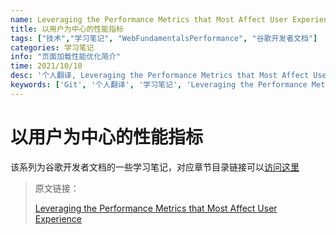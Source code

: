 ```yaml
---
name: Leveraging the Performance Metrics that Most Affect User Experience
title: 以用户为中心的性能指标
tags: ["技术","学习笔记", "WebFundamentalsPerformance", "谷歌开发者文档"]
categories: 学习笔记
info: "页面加载性能优化简介"
time: 2021/10/10
desc: '个人翻译, Leveraging the Performance Metrics that Most Affect User Experience, Web'
keywords: ['Git', '个人翻译', '学习笔记', 'Leveraging the Performance Metrics that Most Affect User Experience']
---
```


# 以用户为中心的性能指标

该系列为谷歌开发者文档的一些学习笔记，对应章节目录链接可以[访问这里](https://developers.google.com/web/fundamentals?hl=zh-cn)

> 原文链接：
>
> [Leveraging the Performance Metrics that Most Affect User Experience](https://web.dev/user-centric-performance-metrics/)


